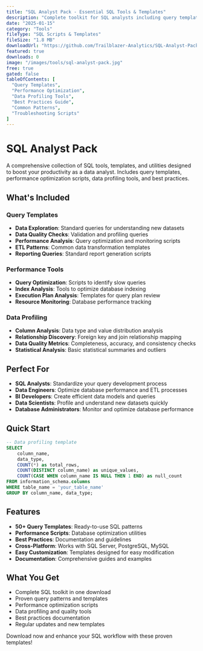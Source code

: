 ```yaml
---
title: "SQL Analyst Pack - Essential SQL Tools & Templates"
description: "Complete toolkit for SQL analysts including query templates, performance optimization scripts, data profiling tools, and best practices. Boost your SQL productivity with proven templates and utilities."
date: "2025-01-15"
category: "Tools"
fileType: "SQL Scripts & Templates"
fileSize: "1.8 MB"
downloadUrl: "https://github.com/Trailblazer-Analytics/SQL-Analyst-Pack"
featured: true
downloads: 0
image: "/images/tools/sql-analyst-pack.jpg"
free: true
gated: false
tableOfContents: [
  "Query Templates",
  "Performance Optimization",
  "Data Profiling Tools",
  "Best Practices Guide",
  "Common Patterns",
  "Troubleshooting Scripts"
]
---
```


# SQL Analyst Pack

A comprehensive collection of SQL tools, templates, and utilities designed to boost your productivity as a data analyst. Includes query templates, performance optimization scripts, data profiling tools, and best practices.

## What's Included

### Query Templates

- **Data Exploration**: Standard queries for understanding new datasets
- **Data Quality Checks**: Validation and profiling queries
- **Performance Analysis**: Query optimization and monitoring scripts
- **ETL Patterns**: Common data transformation templates
- **Reporting Queries**: Standard report generation scripts

### Performance Tools

- **Query Optimization**: Scripts to identify slow queries
- **Index Analysis**: Tools to optimize database indexing
- **Execution Plan Analysis**: Templates for query plan review
- **Resource Monitoring**: Database performance tracking

### Data Profiling

- **Column Analysis**: Data type and value distribution analysis
- **Relationship Discovery**: Foreign key and join relationship mapping
- **Data Quality Metrics**: Completeness, accuracy, and consistency checks
- **Statistical Analysis**: Basic statistical summaries and outliers

## Perfect For

- **SQL Analysts**: Standardize your query development process
- **Data Engineers**: Optimize database performance and ETL processes
- **BI Developers**: Create efficient data models and queries
- **Data Scientists**: Profile and understand new datasets quickly
- **Database Administrators**: Monitor and optimize database performance

## Quick Start

```sql
-- Data profiling template
SELECT 
    column_name,
    data_type,
    COUNT(*) as total_rows,
    COUNT(DISTINCT column_name) as unique_values,
    COUNT(CASE WHEN column_name IS NULL THEN 1 END) as null_count
FROM information_schema.columns
WHERE table_name = 'your_table_name'
GROUP BY column_name, data_type;
```

## Features

- **50+ Query Templates**: Ready-to-use SQL patterns
- **Performance Scripts**: Database optimization utilities
- **Best Practices**: Documentation and guidelines
- **Cross-Platform**: Works with SQL Server, PostgreSQL, MySQL
- **Easy Customization**: Templates designed for easy modification
- **Documentation**: Comprehensive guides and examples

## What You Get

- Complete SQL toolkit in one download
- Proven query patterns and templates
- Performance optimization scripts
- Data profiling and quality tools
- Best practices documentation
- Regular updates and new templates

Download now and enhance your SQL workflow with these proven templates!
